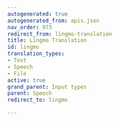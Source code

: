 ```yaml
---
autogenerated: true
autogenerated_from: apis.json
nav_order: 973
redirect_from: lingmo-translation
title: Lingmo Translation
id: lingmo
translation_types:
- Text
- Speech
- File
active: true
grand_parent: Input types
parent: Speech
redirect_to: lingmo

---
```


